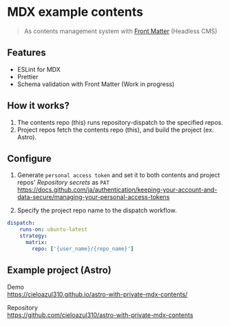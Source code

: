 # MDX example contents

> As contents management system with [Front Matter] (Headless CMS)

## Features

- ESLint for MDX
- Prettier
- Schema validation with Front Matter (Work in progress)

## How it works?

1. The contents repo (this) runs repository-dispatch to the specified repos.
2. Project repos fetch the contents repo (this), and build the project (ex. Astro).

## Configure

1. Generate `personal access token` and set it to both contents and project repos' *Repository secrets* as `PAT`  
<https://docs.github.com/ja/authentication/keeping-your-account-and-data-secure/managing-your-personal-access-tokens>

2. Specify the project repo name to the dispatch workflow.

```yml
dispatch:
    runs-on: ubuntu-latest
    strategy:
      matrix:
        repo: ['{user_name}/{repo_name}']
```

## Example project (Astro)

Demo  
<https://cieloazul310.github.io/astro-with-private-mdx-contents/>

Repository  
<https://github.com/cieloazul310/astro-with-private-mdx-contents>

[Front Matter]: https://frontmatter.codes/ "Front Matter"
